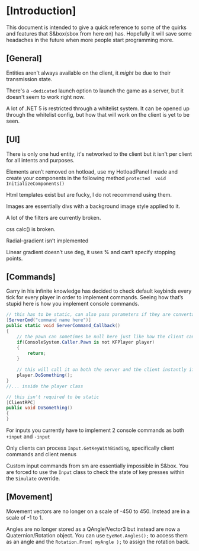 
# [Introduction]

This document is intended to give a quick reference to some of the quirks and features that S&box(sbox from here on) has. Hopefully it will save some headaches in the future when more people start programming more.


## [General]
Entities aren't always available on the client, it *might* be due to their transmission state.

There's a `-dedicated` launch option to launch the game as a server, but it doesn't seem to work right now.

A lot of .NET 5 is restricted through a whitelist system. It can be opened up through the whitelist config, but how that will work on the client is yet to be seen.

## [UI]

There is only one hud entity, it's networked to the client but it isn't per client for all intents and purposes.

Elements aren’t removed on hotload, use my HotloadPanel I made and create your components in the following method `protected  void  InitializeComponents()`

Html templates exist but are fucky, I do not recommend using them.

Images are essentially divs with a background image style applied to it.

A lot of the filters are currently broken.

css calc() is broken.

Radial-gradient isn’t implemented

Linear gradient doesn’t use deg, it uses % and can’t specify stopping points.

  

## [Commands]

Garry in his infinite knowledge has decided to check default keybinds every tick for every player in order to implement commands. Seeing how that’s stupid here is how you implement console commands.
  
```c#
// this has to be static, can also pass parameters if they are convertable from a string
[ServerCmd("command name here")]  
public static void ServerCommand_Callback()  
{
	// the pawn can sometimes be null here just like how the client can be 0 in SM
	if(ConsoleSystem.Caller.Pawn is not KFPlayer player)
	{
		return;
	}  
	
	// this will call it on both the server and the client instantly if it's rpc'd
	player.DoSomething();
}
//... inside the player class

// this isn't required to be static
[ClientRPC]
public void DoSomething()
{
}
```

For inputs you currently have to implement 2 console commands as both `+input` and `-input`

Only clients can process `Input.GetKeyWithBinding`, specifically client commands and client menus

Custom input commands from sm are essentially impossible in S&box. You are forced to use the `Input` class to check the state of key presses within the `Simulate` override.


## [Movement]
Movement vectors are no longer on a scale of -450 to 450. Instead are in a scale of -1 to 1.

Angles are no longer stored as a QAngle/Vector3 but instead are now a Quaternion/Rotation object. You can use `EyeRot.Angles();` to access them as an angle and the `Rotation.From( myAngle );` to assign the rotation back.

